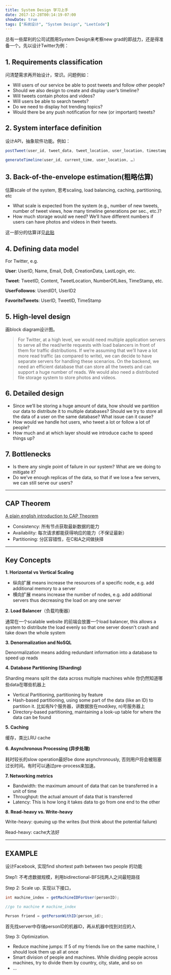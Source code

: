 ```yaml
---
title: System Design 学习上手
date: 2017-12-28T00:14:19-07:00
showDate: true
tags: ["系统设计", "System Design", "LeetCode"]
---
```




总有一些犀利的公司试图用System Design来考察new grad的即战力，还是得准备一个。先以设计Twitter为例：

<!--more-->

## 1. Requirements classification

问清楚需求再开始设计，常识。问题例如：

- Will users of our service be able to post tweets and follow other people?
- Should we also design to create and display user’s timeline?
- Will tweets contain photos and videos?
- Will users be able to search tweets?
- Do we need to display hot trending topics?
- Would there be any push notification for new (or important) tweets?

## 2. System interface definition

设计API，抽象软件功能。例如：

```java
postTweet(user_id, tweet_data, tweet_location, user_location, timestamp, …)

generateTimeline(user_id, current_time, user_location, …)
```

## 3. Back-of-the-envelope estimation(粗略估算)

估算scale of the system, 思考scaling, load balancing, caching, partitioning, etc

- What scale is expected from the system (e.g., number of new tweets, number of tweet views, how many timeline generations per sec., etc.)?
- How much storage would we need? We’ll have different numbers if users can have photos and videos in their tweets.

这一部分的估算详见[此贴](http://www.1point3acres.com/bbs/thread-208829-1-1.html)

## 4. Defining data model 

For Twitter, e.g.

**User**: UserID, Name, Email, DoB, CreationData, LastLogin, etc.

**Tweet**: TweetID, Content, TweetLocation, NumberOfLikes, TimeStamp, etc.

**UserFollowos**: UserdID1, UserID2

**FavoriteTweets**: UserID, TweetID, TimeStamp

## 5. High-level design

画block diagram设计图。

> For Twitter, at a high level, we would need multiple application servers to serve all the read/write requests with load balancers in front of them for traffic distributions. If we’re assuming that we’ll have a lot more read traffic (as compared to write), we can decide to have separate servers for handling these scenarios. On the backend, we need an efficient database that can store all the tweets and can support a huge number of reads. We would also need a distributed file storage system to store photos and videos.

## 6. Detailed design

- Since we’ll be storing a huge amount of data, how should we partition our data to distribute it to multiple databases? Should we try to store all the data of a user on the same database? What issue can it cause?
- How would we handle hot users, who tweet a lot or follow a lot of people?
- How much and at which layer should we introduce cache to speed things up?

## 7. Bottlenecks

- Is there any single point of failure in our system? What are we doing to mitigate it?
- Do we’ve enough replicas of the data, so that if we lose a few servers, we can still serve our users?

---

## CAP Theorem

[A plain english introduction to CAP Theorem](http://ksat.me/a-plain-english-introduction-to-cap-theorem/)

- Consistency: 所有节点获取最新数据的能力
- Availability: 每次请求都能获得响应的能力（不保证最新）
- Partitioning: 分区容错性，在C和A之间做抉择


---

## Key Concepts

**1. Horizontal vs Vertical Scaling**

- 纵向扩展 means increase the resources of a specific node, e.g. add additional memory to a server
- 横向扩展 means increase the number of nodes, e.g. add additional servers thus decreasing the load on any one server

**2. Load Balancer**（负载均衡器）

通常在一个scalable website 的前端会放置一个load balancer, this allows a system to distribute the load evenly so that one server doesn't crash and take down the whole system

**3. Denormalization and NoSQL**

Denormalization means adding redundant information into a database to speed up reads

**4. Database Partitioning (Sharding)**

Sharding means split the data across multiple machines while 你仍然知道哪些data在哪些机器上

- Vertical Partitioning, partitioning by feature
- Hash-based partitioning, using some part of the data (like an ID) to partition it. 比如有N个服务器，讲数据放在mod(key, n)号服务器上
- Directory-based partitioning, maintaining a look-up table for where the data can be found

**5. Caching**

缓存，类比LRU cache

**6. Asynchronous Processing (异步处理)**

耗时较长的slow operation最好be done asynchronously, 否则用户将会被阻塞过长时间。有时可以通过pre-process来加速。

**7. Networking metrics**

- Bandwidth: the maximum amount of data that can be transferred in a unit of time
- Throughput: the actual amount of data that is transferred
- Latency: This is how long it takes data to go from one end to the other

**8. Read-heavy vs. Write-heavy**

Write-heavy: queuing up the writes (but think about the potential failure)

Read-heavy: cache大法好

---

## EXAMPLE

设计Facebook, 实现find shortest path between two people 的功能

Step1: 不考虑数据规模，利用bidirectional-BFS找两人之间最短路径

Step 2: Scale up. 实现以下接口，

```java
int machine_index = getMachineIDForUser(personID);

//go to machine # machine_index

Person friend = getPersonWithID(person_id);
```

首先找server中存储personID的机器ID，再从机器中找到对应的人

Step 3: Optimization. 

- Reduce machine jumps: If 5 of my friends live on the same machine, I should look them up all at once
- Smart division of people and machines. While dividing people across machines, try to divide them by country, city, state, and so on
- ...




